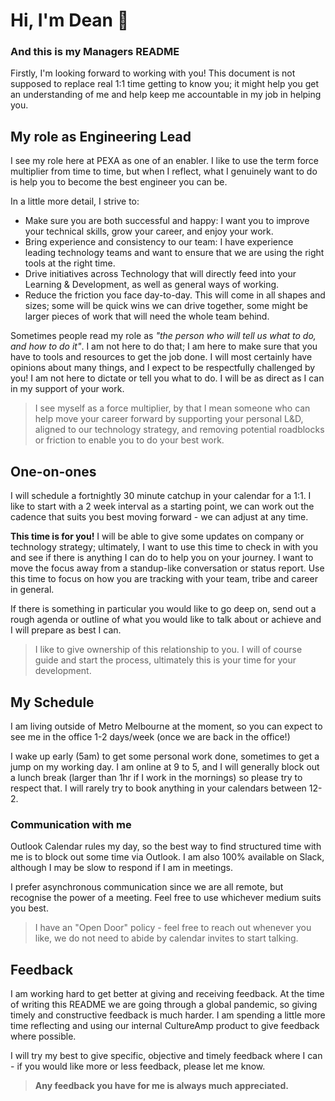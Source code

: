 # Hi, I'm Dean 👋

### And this is my Managers README

Firstly, I'm looking forward to working with you! This document is not supposed to replace real 1:1 time getting to know you; it might help you get an understanding of me and help keep me accountable in my job in helping you.

## My role as Engineering Lead

I see my role here at PEXA as one of an enabler. I like to use the term force multiplier from time to time, but when I reflect, what I genuinely want to do is help you to become the best engineer you can be.

In a little more detail, I strive to:

- Make sure you are both successful and happy: I want you to improve your technical skills, grow your career, and enjoy your work.
- Bring experience and consistency to our team: I have experience leading technology teams and want to ensure that we are using the right tools at the right time.
- Drive initiatives across Technology that will directly feed into your Learning & Development, as well as general ways of working.
- Reduce the friction you face day-to-day. This will come in all shapes and sizes; some will be quick wins we can drive together, some might be larger pieces of work that will need the whole team behind.

Sometimes people read my role as _"the person who will tell us what to do, and how to do it"_. I am not here to do that; I am here to make sure that you have to tools and resources to get the job done. I will most certainly have opinions about many things, and I expect to be respectfully challenged by you! I am not here to dictate or tell you what to do. I will be as direct as I can in my support of your work.

> I see myself as a force multiplier, by that I mean someone who can help move your career forward by supporting your personal L&D, aligned to our technology strategy, and removing potential roadblocks or friction to enable you to do your best work.

## One-on-ones

I will schedule a fortnightly 30 minute catchup in your calendar for a 1:1. I like to start with a 2 week interval as a starting point, we can work out the cadence that suits you best moving forward - we can adjust at any time.

**This time is for you!** I will be able to give some updates on company or technology strategy; ultimately, I want to use this time to check in with you and see if there is anything I can do to help you on your journey. I want to move the focus away from a standup-like conversation or status report. Use this time to focus on how you are tracking with your team, tribe and career in general.

If there is something in particular you would like to go deep on, send out a rough agenda or outline of what you would like to talk about or achieve and I will prepare as best I can.

> I like to give ownership of this relationship to you. I will of course guide and start the process, ultimately this is your time for your development.

## My Schedule

I am living outside of Metro Melbourne at the moment, so you can expect to see me in the office 1-2 days/week (once we are back in the office!)

I wake up early (5am) to get some personal work done, sometimes to get a jump on my working day. I am online at 9 to 5, and I will generally block out a lunch break (larger than 1hr if I work in the mornings) so please try to respect that. I will rarely try to book anything in your calendars between 12-2.

### Communication with me

Outlook Calendar rules my day, so the best way to find structured time with me is to block out some time via Outlook. I am also 100% available on Slack, although I may be slow to respond if I am in meetings.

I prefer asynchronous communication since we are all remote, but recognise the power of a meeting. Feel free to use whichever medium suits you best.

> I have an "Open Door" policy - feel free to reach out whenever you like, we do not need to abide by calendar invites to start talking.

## Feedback

I am working hard to get better at giving and receiving feedback. At the time of writing this README we are going through a global pandemic, so giving timely and constructive feedback is much harder. I am spending a little more time reflecting and using our internal CultureAmp product to give feedback where possible.

I will try my best to give specific, objective and timely feedback where I can - if you would like more or less feedback, please let me know.

> **Any feedback you have for me is always much appreciated.**

<!--
**deanbaker/deanbaker** is a ✨ _special_ ✨ repository because its `README.md` (this file) appears on your GitHub profile.

Here are some ideas to get you started:

- 🔭 I’m currently working on ...
- 🌱 I’m currently learning ...
- 👯 I’m looking to collaborate on ...
- 🤔 I’m looking for help with ...
- 💬 Ask me about ...
- 📫 How to reach me: ...
- 😄 Pronouns: ...
- ⚡ Fun fact: ...
-->
